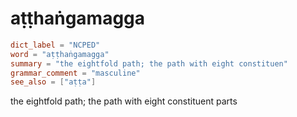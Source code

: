 # aṭṭhaṅgamagga

``` toml
dict_label = "NCPED"
word = "aṭṭhaṅgamagga"
summary = "the eightfold path; the path with eight constituen"
grammar_comment = "masculine"
see_also = ["aṭṭa"]
```

the eightfold path; the path with eight constituent parts

